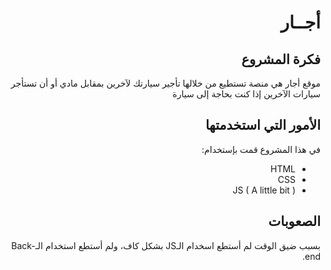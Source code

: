 <div dir="rtl">

# أجــار

## فكرة المشروع
موقع أجار هي منصة تستطيع من خلالها تأجير سيارتك لآخرين بمقابل مادي أو أن تستأجر سيارات الآخرين إذا كنت بحاجة إلى سيارة


## الأمور التي استخدمتها
في هذا المشروع قمت بإستخدام:
  - HTML
  - CSS
  - JS ( A little bit )
  

## الصعوبات
بسبب ضيق الوقت لم أستطع اسخدام الـJS بشكل كاف، ولم أستطع استخدام الـBack-end.

</div>
